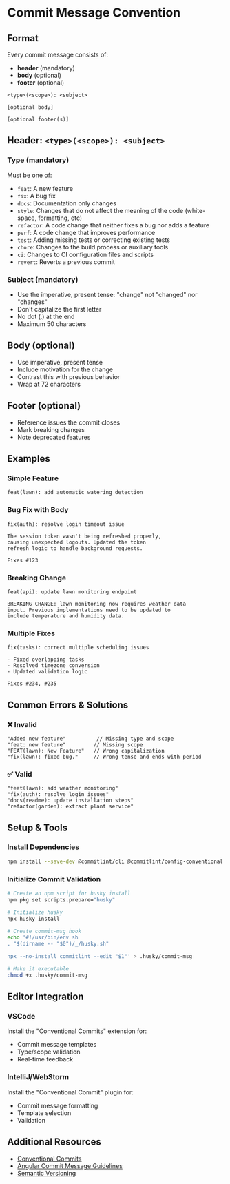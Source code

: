 # Commit Message Convention

## Format

Every commit message consists of:

-   **header** (mandatory)
-   **body** (optional)
-   **footer** (optional)

```
<type>(<scope>): <subject>

[optional body]

[optional footer(s)]
```

## Header: `<type>(<scope>): <subject>`

### Type (mandatory)

Must be one of:

-   `feat`: A new feature
-   `fix`: A bug fix
-   `docs`: Documentation only changes
-   `style`: Changes that do not affect the meaning of the code (white-space, formatting, etc)
-   `refactor`: A code change that neither fixes a bug nor adds a feature
-   `perf`: A code change that improves performance
-   `test`: Adding missing tests or correcting existing tests
-   `chore`: Changes to the build process or auxiliary tools
-   `ci`: Changes to CI configuration files and scripts
-   `revert`: Reverts a previous commit

### Subject (mandatory)

-   Use the imperative, present tense: "change" not "changed" nor "changes"
-   Don't capitalize the first letter
-   No dot (.) at the end
-   Maximum 50 characters

## Body (optional)

-   Use imperative, present tense
-   Include motivation for the change
-   Contrast this with previous behavior
-   Wrap at 72 characters

## Footer (optional)

-   Reference issues the commit closes
-   Mark breaking changes
-   Note deprecated features

## Examples

### Simple Feature

```
feat(lawn): add automatic watering detection
```

### Bug Fix with Body

```
fix(auth): resolve login timeout issue

The session token wasn't being refreshed properly,
causing unexpected logouts. Updated the token
refresh logic to handle background requests.

Fixes #123
```

### Breaking Change

```
feat(api): update lawn monitoring endpoint

BREAKING CHANGE: lawn monitoring now requires weather data
input. Previous implementations need to be updated to
include temperature and humidity data.
```

### Multiple Fixes

```
fix(tasks): correct multiple scheduling issues

- Fixed overlapping tasks
- Resolved timezone conversion
- Updated validation logic

Fixes #234, #235
```

## Common Errors & Solutions

### ❌ Invalid

```
"Added new feature"          // Missing type and scope
"feat: new feature"         // Missing scope
"FEAT(lawn): New Feature"   // Wrong capitalization
"fix(lawn): fixed bug."     // Wrong tense and ends with period
```

### ✅ Valid

```
"feat(lawn): add weather monitoring"
"fix(auth): resolve login issues"
"docs(readme): update installation steps"
"refactor(garden): extract plant service"
```

## Setup & Tools

### Install Dependencies

```bash
npm install --save-dev @commitlint/cli @commitlint/config-conventional husky lint-staged
```

### Initialize Commit Validation

```bash
# Create an npm script for husky install
npm pkg set scripts.prepare="husky"

# Initialize husky
npx husky install

# Create commit-msg hook
echo '#!/usr/bin/env sh
. "$(dirname -- "$0")/_/husky.sh"

npx --no-install commitlint --edit "$1"' > .husky/commit-msg

# Make it executable
chmod +x .husky/commit-msg
```

## Editor Integration

### VSCode

Install the "Conventional Commits" extension for:

-   Commit message templates
-   Type/scope validation
-   Real-time feedback

### IntelliJ/WebStorm

Install the "Conventional Commit" plugin for:

-   Commit message formatting
-   Template selection
-   Validation

## Additional Resources

-   [Conventional Commits](https://www.conventionalcommits.org/)
-   [Angular Commit Message Guidelines](https://github.com/angular/angular/blob/master/CONTRIBUTING.md#commit)
-   [Semantic Versioning](https://semver.org/)
